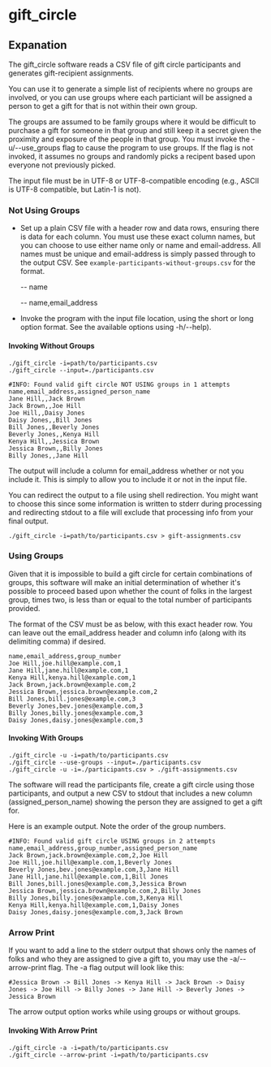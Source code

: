 # gift_circle

## Expanation

The gift_circle software reads a CSV file of gift circle participants and generates gift-recipient assignments.

You can use it to generate a simple list of recipients where no groups are involved, or you can use groups where each particiant will be assigned a person to get a gift for that is not within their own group.

The groups are assumed to be family groups where it would be difficult to purchase a gift for someone in that group and still keep it a secret given the proximity and exposure of the people in that group. You must invoke the -u/--use_groups flag to cause the program to use groups. If the flag is not invoked, it assumes no groups and randomly picks a recipent based upon everyone not previously picked.

The input file must be in UTF-8 or UTF-8-compatible encoding (e.g., ASCII is UTF-8 compatible, but Latin-1 is not).

### Not Using Groups

- Set up a plain CSV file with a header row and data rows, ensuring there is data for each column. You must use these exact column names, but you can choose to use either name only or name and email-address. All names must be unique and email-address is simply passed through to the output CSV. See `example-participants-without-groups.csv` for the format.

  -- name

  -- name,email_address
- Invoke the program with the input file location, using the short or long option format. See the available options using -h/--help).

#### Invoking Without Groups

```shell
./gift_circle -i=path/to/participants.csv
./gift_circle --input=./participants.csv
```

```shell
#INFO: Found valid gift circle NOT USING groups in 1 attempts
name,email_address,assigned_person_name
Jane Hill,,Jack Brown
Jack Brown,,Joe Hill
Joe Hill,,Daisy Jones
Daisy Jones,,Bill Jones
Bill Jones,,Beverly Jones
Beverly Jones,,Kenya Hill
Kenya Hill,,Jessica Brown
Jessica Brown,,Billy Jones
Billy Jones,,Jane Hill
```

The output will include a column for email_address whether or not you include it. This is simply to allow you to include it or not in the input file.

You can redirect the output to a file using shell redirection. You might want to choose this since some information is written to stderr during processing and redirecting stdout to a file will exclude that processing info from your final output.

```shell
./gift_circle -i=path/to/participants.csv > gift-assignments.csv
```

### Using Groups

Given that it is impossible to build a gift circle for certain combinations of groups, this software will make an initial determination of whether it's possible to proceed based upon whether the count of folks in the largest group, times two, is less than or equal to the total number of participants provided.

The format of the CSV must be as below, with this exact header row. You can leave out the email_address header and column info (along with its delimiting comma) if desired.

```shell
name,email_address,group_number
Joe Hill,joe.hill@example.com,1
Jane Hill,jane.hill@example.com,1
Kenya Hill,kenya.hill@example.com,1
Jack Brown,jack.brown@example.com,2
Jessica Brown,jessica.brown@example.com,2
Bill Jones,bill.jones@example.com,3
Beverly Jones,bev.jones@example.com,3
Billy Jones,billy.jones@example.com,3
Daisy Jones,daisy.jones@example.com,3
```

#### Invoking With Groups

```shell
./gift_circle -u -i=path/to/participants.csv
./gift_circle --use-groups --input=./participants.csv
./gift_circle -u -i=./participants.csv > ./gift-assignments.csv
```

The software will read the participants file, create a gift circle using those participants, and output a new CSV to stdout that includes a new column (assigned_person_name) showing the person they are assigned to get a gift for.

Here is an example output. Note the order of the group numbers.

```shell
#INFO: Found valid gift circle USING groups in 2 attempts
name,email_address,group_number,assigned_person_name
Jack Brown,jack.brown@example.com,2,Joe Hill
Joe Hill,joe.hill@example.com,1,Beverly Jones
Beverly Jones,bev.jones@example.com,3,Jane Hill
Jane Hill,jane.hill@example.com,1,Bill Jones
Bill Jones,bill.jones@example.com,3,Jessica Brown
Jessica Brown,jessica.brown@example.com,2,Billy Jones
Billy Jones,billy.jones@example.com,3,Kenya Hill
Kenya Hill,kenya.hill@example.com,1,Daisy Jones
Daisy Jones,daisy.jones@example.com,3,Jack Brown
```

### Arrow Print

If you want to add a line to the stderr output that shows only the names of folks and who they are assigned to give a gift to, you may use the -a/--arrow-print flag. The -a flag output will look like this:

```shell
#Jessica Brown -> Bill Jones -> Kenya Hill -> Jack Brown -> Daisy Jones -> Joe Hill -> Billy Jones -> Jane Hill -> Beverly Jones -> Jessica Brown
```

The arrow output option works while using groups or without groups.

#### Invoking With Arrow Print

```shell
./gift_circle -a -i=path/to/participants.csv
./gift_circle --arrow-print -i=path/to/participants.csv
```
